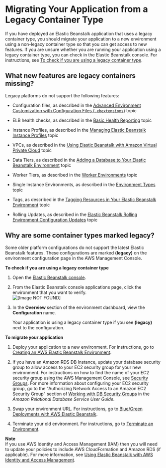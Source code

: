 # Migrating Your Application from a Legacy Container Type<a name="using-features.migration"></a>

If you have deployed an Elastic Beanstalk application that uses a legacy container type, you should migrate your application to a new environment using a non\-legacy container type so that you can get access to new features\. If you are unsure whether you are running your application using a legacy container type, you can check in the Elastic Beanstalk console\. For instructions, see [To check if you are using a legacy container type](#using-features.migration-proc)\.

## What new features are legacy containers missing?<a name="using-features.migration.missing"></a>

Legacy platforms do not support the following features:

+ Configuration files, as described in the [Advanced Environment Customization with Configuration Files \(`.ebextensions`\)](ebextensions.md) topic

+ ELB health checks, as described in the [Basic Health Reporting](using-features.healthstatus.md) topic

+ Instance Profiles, as described in the [Managing Elastic Beanstalk Instance Profiles](iam-instanceprofile.md) topic

+ VPCs, as described in the [Using Elastic Beanstalk with Amazon Virtual Private Cloud](vpc.md) topic

+ Data Tiers, as described in the [Adding a Database to Your Elastic Beanstalk Environment](using-features.managing.db.md) topic

+ Worker Tiers, as described in the [Worker Environments](concepts-worker.md) topic

+ Single Instance Environments, as described in the [Environment Types](using-features-managing-env-types.md) topic

+ Tags, as described in the [Tagging Resources in Your Elastic Beanstalk Environment](using-features.tagging.md) topic

+ Rolling Updates, as described in the [Elastic Beanstalk Rolling Environment Configuration Updates](using-features.rollingupdates.md) topic

## Why are some container types marked legacy?<a name="using-features.migration.why"></a>

Some older platform configurations do not support the latest Elastic Beanstalk features\. These configurations are marked **\(legacy\)** on the environment configuration page in the AWS Management Console\. 

**To check if you are using a legacy container type**

1. Open the [Elastic Beanstalk console](https://console.aws.amazon.com/elasticbeanstalk)\.

1. From the Elastic Beanstalk console applications page, click the environment that you want to verify\.  
![\[Image NOT FOUND\]](http://docs.aws.amazon.com/elasticbeanstalk/latest/dg/images/aeb-app-page-env.png)

1. In the **Overview** section of the environment dashboard, view the **Configuration** name\.

   Your application is using a legacy container type if you see **\(legacy\)** next to the configuration\.

**To migrate your application**

1. Deploy your application to a new environment\. For instructions, go to [Creating an AWS Elastic Beanstalk Environment](using-features.environments.md)\.

1. If you have an Amazon RDS DB Instance, update your database security group to allow access to your EC2 security group for your new environment\. For instructions on how to find the name of your EC2 security group using the AWS Management Console, see [Security Groups](using-features.managing.ec2.md#using-features.managing.ec2.securitygroups)\. For more information about configuring your EC2 security group, go to the "Authorizing Network Access to an Amazon EC2 Security Group" section of [Working with DB Security Groups](http://docs.aws.amazon.com/AmazonRDS/latest/UserGuide/USER_WorkingWithSecurityGroups.html) in the *Amazon Relational Database Service User Guide*\.

1. Swap your environment URL\. For instructions, go to [Blue/Green Deployments with AWS Elastic Beanstalk](using-features.CNAMESwap.md)\.

1. Terminate your old environment\. For instructions, go to [Terminate an Environment](using-features.terminating.md)\.

**Note**  
If you use AWS Identity and Access Management \(IAM\) then you will need to update your policies to include AWS CloudFormation and Amazon RDS \(if applicable\)\. For more information, see [Using Elastic Beanstalk with AWS Identity and Access Management](AWSHowTo.iam.md)\.